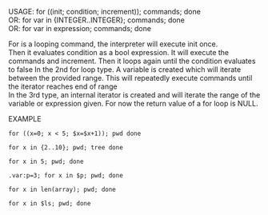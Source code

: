 USAGE: for ((init; condition; increment)); commands; done   
OR: for var in {INTEGER..INTEGER}; commands; done   
OR: for var in expression; commands; done   

For  is  a  looping command, the interpreter will execute init once.   
Then it evaluates condition as a bool expression. It will execute the commands and increment.
Then it loops again until the condition evaluates to false
In the 2nd for loop type. A variable is created
which will iterate between the provided range.
This will repeatedly execute commands until the iterator reaches end of range    
In the 3rd type, an internal iterator is created and will
iterate the range of the variable or expression given.
For now the return value of a for loop is NULL.   
   
EXAMPLE   


    for ((x=0; x < 5; $x=$x+1)); pwd done    

    for x in {2..10}; pwd; tree done   

    for x in 5; pwd; done   

    .var:p=3; for x in $p; pwd; done   

    for x in len(array); pwd; done   

    for x in $ls; pwd; done